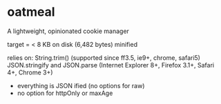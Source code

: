 oatmeal
=======

A lightweight, opinionated cookie manager

target = < 8 KB on disk (6,482 bytes) minified

relies on:
String.trim() (supported since ff3.5, ie9+, chrome, safari5)
JSON.stringify and JSON.parse (Internet Explorer 8+, Firefox 3.1+, Safari 4+, Chrome 3+)



- everything is JSON ified (no options for raw)
- no option for httpOnly or maxAge
